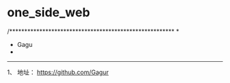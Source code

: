 # one_side_web
/*******************************************************
 *
 * Gagu
 *
 *******************************************************
 1、 地址：
     https://github.com/Gagur

